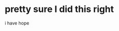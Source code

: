 <html>
	<head>
		<title>Hello!</title>
	</head>
	<body>
		<h1>pretty sure I did this right</h1>
		<p>i have hope</p>
	</body>
</html>
